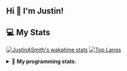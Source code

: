 ## Hi 👋 I'm Justin!

## 💻 My Stats

[![JustinASmith's wakatime stats](https://github-readme-stats.vercel.app/api/wakatime?username=JustinASmith)](https://github.com/JustinASmith/JustinASmith)
[![Top Langs](https://github-readme-stats.vercel.app/api/top-langs/?username=JustinASmith&layout=compact)](https://github.com/JustinASmith/JustinASmith)

<details> 
 <summary>🤖 <b>My programming stats</b>: </summary>
<br>
  
<!--START_SECTION:waka-->
**I'm a Night 🦉** 

```text
🌞 Morning    57 commits     █████░░░░░░░░░░░░░░░░░░░░   21.76% 
🌆 Daytime    70 commits     ██████░░░░░░░░░░░░░░░░░░░   26.72% 
🌃 Evening    132 commits    ████████████░░░░░░░░░░░░░   50.38% 
🌙 Night      3 commits      ░░░░░░░░░░░░░░░░░░░░░░░░░   1.15%

```
📅 **I'm Most Productive on Sunday** 

```text
Monday       38 commits     ███░░░░░░░░░░░░░░░░░░░░░░   14.5% 
Tuesday      28 commits     ██░░░░░░░░░░░░░░░░░░░░░░░   10.69% 
Wednesday    24 commits     ██░░░░░░░░░░░░░░░░░░░░░░░   9.16% 
Thursday     51 commits     ████░░░░░░░░░░░░░░░░░░░░░   19.47% 
Friday       25 commits     ██░░░░░░░░░░░░░░░░░░░░░░░   9.54% 
Saturday     20 commits     ██░░░░░░░░░░░░░░░░░░░░░░░   7.63% 
Sunday       76 commits     ███████░░░░░░░░░░░░░░░░░░   29.01%

```


📊 **This Week I Spent My Time On** 

```text
💬 Programming Languages: 
Dart                     7 hrs 24 mins       ████████████████░░░░░░░░░   64.41% 
Java                     3 hrs 58 mins       ████████░░░░░░░░░░░░░░░░░   34.6% 
YAML                     5 mins              ░░░░░░░░░░░░░░░░░░░░░░░░░   0.73% 
Other                    1 min               ░░░░░░░░░░░░░░░░░░░░░░░░░   0.22% 
Scala                    0 secs              ░░░░░░░░░░░░░░░░░░░░░░░░░   0.03%

```

**I Mostly Code in JavaScript** 

```text
JavaScript               6 repos             ████████░░░░░░░░░░░░░░░░░   35.29% 
Java                     3 repos             ████░░░░░░░░░░░░░░░░░░░░░   17.65% 
C++                      2 repos             ███░░░░░░░░░░░░░░░░░░░░░░   11.76% 
C                        2 repos             ███░░░░░░░░░░░░░░░░░░░░░░   11.76% 
TypeScript               2 repos             ███░░░░░░░░░░░░░░░░░░░░░░   11.76%

```



<!--END_SECTION:waka-->
<details> 
